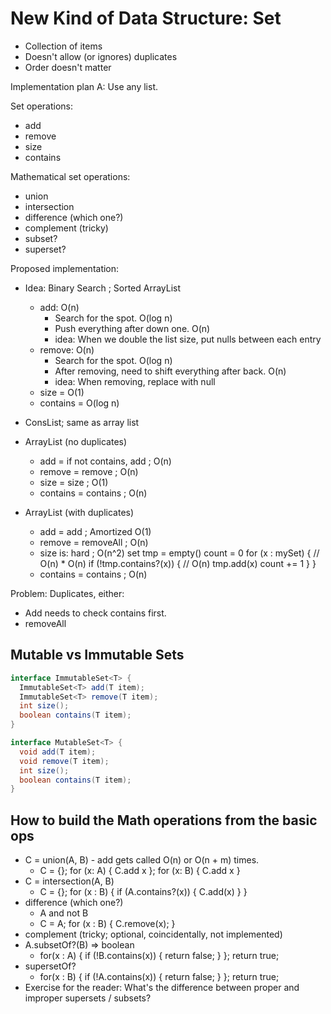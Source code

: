 
# New Kind of Data Structure: Set

- Collection of items
- Doesn't allow (or ignores) duplicates
- Order doesn't matter

Implementation plan A: Use any list.

Set operations:

- add
- remove
- size
- contains

Mathematical set operations:

- union
- intersection
- difference (which one?)
- complement (tricky)
- subset?
- superset?

Proposed implementation:

- Idea: Binary Search ; Sorted ArrayList
  - add: O(n)
    - Search for the spot. O(log n)
    - Push everything after down one. O(n)
    - idea: When we double the list size, put nulls between each entry
  - remove: O(n)
    - Search for the spot. O(log n)
    - After removing, need to shift everything after back. O(n)
    - idea: When removing, replace with null
  - size = O(1)
  - contains = O(log n)

- ConsList; same as array list
- ArrayList (no duplicates)
  - add = if not contains, add ; O(n)
  - remove = remove ; O(n)
  - size = size ; O(1)
  - contains = contains ; O(n)
- ArrayList (with duplicates)
  - add = add ; Amortized O(1)
  - remove = removeAll ; O(n)
  - size is: hard ; O(n^2)
    set tmp = empty()
    count = 0
    for (x : mySet) { // O(n) * O(n)
      if (!tmp.contains?(x)) { // O(n)
        tmp.add(x)
        count += 1
      }
    }
  - contains = contains ; O(n)

Problem: Duplicates, either:
 - Add needs to check contains first.
 - removeAll


## Mutable vs Immutable Sets


```java
interface ImmutableSet<T> {
  ImmutableSet<T> add(T item);
  ImmutableSet<T> remove(T item);
  int size();
  boolean contains(T item);
}

interface MutableSet<T> {
  void add(T item);
  void remove(T item);
  int size();
  boolean contains(T item);
}


```
## How to build the Math operations from the basic ops

- C = union(A, B) - add gets called O(n) or O(n + m) times.
  - C = {}; for (x: A) { C.add x }; for (x: B) { C.add x }
- C = intersection(A, B) 
  - C = {}; for (x : B) { if (A.contains?(x)) { C.add(x) } } 
- difference (which one?)
  - A and not B
  - C = A; for (x : B) { C.remove(x); }
- complement (tricky; optional, coincidentally, not implemented)
- A.subsetOf?(B) => boolean
  - for(x : A) { if (!B.contains(x)) { return false; } }; return true;
- supersetOf?
  - for(x : B) { if (!A.contains(x)) { return false; } }; return true;
- Exercise for the reader: What's the difference between proper and improper
  supersets / subsets?













